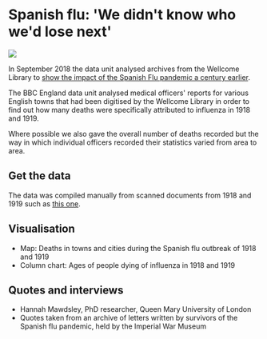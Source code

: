 # Spanish flu: 'We didn't know who we'd lose next'

![](https://ichef.bbci.co.uk/news/624/cpsprodpb/1832B/production/_102951199_chart-spanishfludeathsage-wpf8d-nc.png)

In September 2018 the data unit analysed archives from the Wellcome Library to [show the impact of the Spanish Flu pandemic a century earlier](https://www.bbc.co.uk/news/uk-england-45097068).

The BBC England data unit analysed medical officers' reports for various English towns that had been digitised by the Wellcome Library in order to find out how many deaths were specifically attributed to influenza in 1918 and 1919.

Where possible we also gave the overall number of deaths recorded but the way in which individual officers recorded their statistics varied from area to area.

## Get the data

The data was compiled manually from scanned documents from 1918 and 1919 such as [this one](https://wellcomelibrary.org/item/b29524982#?c=0&m=0&s=0&cv=7&z=-0.4803%2C-0.03%2C1.9517%2C1.0699). 

## Visualisation

* Map: Deaths in towns and cities during the Spanish flu outbreak of 1918 and 1919
* Column chart: Ages of people dying of influenza in 1918 and 1919

## Quotes and interviews

* Hannah Mawdsley, PhD researcher, Queen Mary University of London
* Quotes taken from an archive of letters written by survivors of the Spanish flu pandemic, held by the Imperial War Museum

